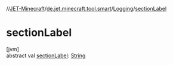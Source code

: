 //[JET-Minecraft](../../../index.md)/[de.jet.minecraft.tool.smart](../index.md)/[Logging](index.md)/[sectionLabel](section-label.md)

# sectionLabel

[jvm]\
abstract val [sectionLabel](section-label.md): [String](https://kotlinlang.org/api/latest/jvm/stdlib/kotlin/-string/index.html)

